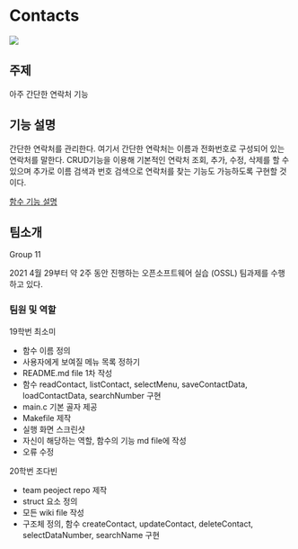 # Contacts

![](https://cdn.pixabay.com/photo/2020/10/28/06/10/smartphone-5692532_1280.jpg)

## 주제
아주 간단한 연락처 기능

## 기능 설명
간단한 연락처를 관리한다. 여기서 간단한 연락처는 이름과 전화번호로 구성되어 있는 연락처를 말한다.
CRUD기능을 이용해 기본적인 연락처 조회, 추가, 수정, 삭제를 할 수 있으며 추가로 이름 검색과 번호 검색으로 연락처를 찾는 기능도 가능하도록 구현할 것이다.

[함수 기능 설명](https://github.com/soso-light/miniproject-contacts/blob/c5032981e214c7366e9768ba3bc97ca2e37c8c37/funtion.md)

## 팀소개
Group 11

2021 4월 29부터 약 2주 동안 진행하는 오픈소프트웨어 실습 (OSSL) 팀과제를 수행하고 있다.

### 팀원 및 역할
19학번 최소미
 - 함수 이름 정의
 - 사용자에게 보여질 메뉴 목록 정하기
 - README.md file 1차 작성
 - 함수 readContact, listContact, selectMenu, saveContactData, loadContactData, searchNumber 구현
 - main.c 기본 골자 제공
 - Makefile  제작
 - 실행 화면 스크린샷
 - 자신이 해당하는 역할, 함수의 기능 md file에 작성
 - 오류 수정


20학번 조다빈
 - team peoject repo 제작
 - struct 요소 정의
 - 모든 wiki file 작성
 - 구조체 정의, 함수 createContact, updateContact, deleteContact, selectDataNumber, searchName 구현
